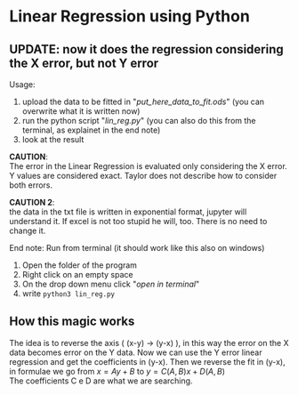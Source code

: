 # Linear Regression using Python 
## UPDATE: now it does the regression considering the X error, but not Y error

Usage: 
1. upload the data to be fitted in "*put_here_data_to_fit.ods*" (you can overwrite what it is written now)
2. run the python script "*lin_reg.py*" (you can also do this from the terminal, as explainet in the end note)
3. look at the result

**CAUTION**:<br>
The error in the Linear Regression is evaluated only considering the X error. Y values are considered exact. Taylor does not describe how to consider both errors.

**CAUTION 2**:<br>
the data in the txt file is written in exponential format, jupyter will understand it. If excel is not too stupid he will, too.
There is no need to change it. 

End note: Run from terminal (it should work like this also on windows)
1. Open the folder of the program
2. Right click on an empty space
3. On the drop down menu click "*open in terminal*"
4. write ```python3 lin_reg.py```

## How this magic works

The idea is to reverse the axis ( (x-y) -> (y-x) ), in this way the error on the X data becomes error on the Y data. Now we can use the Y error linear regression and get the coefficients in (y-x). Then we reverse the fit in (y-x), in formulae we go from $x = Ay + B$ to $y = C(A,B)x + D(A,B)$<br>
The coefficients C e D are what we are searching.





